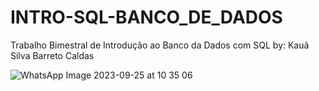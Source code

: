 # INTRO-SQL-BANCO_DE_DADOS

Trabalho Bimestral de Introdução ao Banco da Dados com SQL
by: Kauã Silva Barreto Caldas

![WhatsApp Image 2023-09-25 at 10 35 06](https://github.com/Kauto22/INTRO-SQL-BANCO_DE_DADOS/assets/111540350/bbed07b3-31b1-4567-84b4-ca62a7d5b658)

